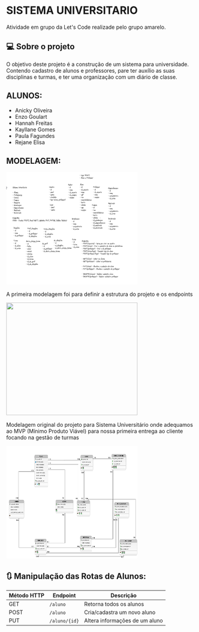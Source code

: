 # SISTEMA UNIVERSITARIO

Atividade em grupo da Let's Code realizade pelo grupo amarelo.

## 💻 Sobre o projeto 

O objetivo deste projeto é a construção de um sistema para universidade. Contendo cadastro de alunos e professores, pare ter auxílio as suas disciplinas e turmas, e ter uma organização com um diário de classe.



## ALUNOS:

- Anicky Oliveira
- Enzo Goulart
- Hannah Freitas
- Kayllane Gomes
- Paula Fagundes
- Rejane Elisa

## MODELAGEM:


<img src = "./universitario/universitario/assets/modelagem endpoints.png"  width="350" height="300"/>

A primeira modelagem foi para definir a estrutura do projeto e os endpoints

<img src = "./universitario/universitario/assets/Modelagem BD Sistema Universitário.png"  width="350" height="300"/>

Modelagem original do projeto para Sistema Universitário onde adequamos ao MVP (Mínimo Produto Viável) para nossa primeira entrega ao cliente focando na gestão de turmas

<img src = "./universitario/universitario/assets/BD UNIVERSIDADE CRESCER.png"  width="350" height="300"/>

## 🔃 Manipulação das Rotas de Alunos:

| Método HTTP  | Endpoint                | Descrição                            |
| ------------ | ----------------------- | ------------------------------------ |
| GET          | `/aluno`                | Retorna todos os alunos              |
| POST         | `/aluno`                | Cria/cadastra um novo aluno          |
| PUT          | `/aluno/{id}`           | Altera informações de um aluno       |

